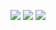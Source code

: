 <p align="center">
  <img src="https://github-readme-stats.vercel.app/api?username=ViirTu&theme=dark&show_icons=true">
  <img src="https://github-readme-stats.vercel.app/api/top-langs/?username=ViirTu&theme=dark&layout=compact&langs_count=10&hide=html,css">
  <img src="https://github-readme-stats.vercel.app/api/wakatime?username=@ViirTu&theme=dark&layout=compact&langs_count=10">
</p>
